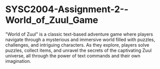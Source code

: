 # SYSC2004-Assignment-2--World_of_Zuul_Game

"World of Zuul" is a classic text-based adventure game where players navigate through a mysterious and immersive world filled with puzzles, challenges, and intriguing characters. As they explore, players solve puzzles, collect items, and unravel the secrets of the captivating Zuul universe, all through the power of text commands and their own imagination.




